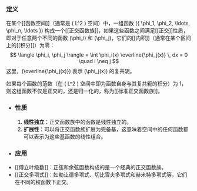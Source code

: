 ### 定义
在某个[[函数空间]]（通常是 \( L^2 \) 空间）中，一组函数 \(\{ \phi_1, \phi_2, \ldots, \phi_n, \ldots \}\) 构成一个[[正交函数族]]，如果这些函数之间满足[[正交]]性质，即对于任意两个不同的函数 \(\phi_i\) 和 \(\phi_j\)，它们的[[内积]]（通常在某个区间上的[[积分]]）为零：
$$ \langle \phi_i, \phi_j \rangle = \int \phi_i(x) \overline{\phi_j(x)} \, dx = 0 \quad i \neq j $$
这里，\(\overline{\phi_j(x)}\) 表示 \(\phi_j(x)\) 的复共轭。

如果每个函数的范数（在 \( L^2 \) 空间中即为函数自身与其复共轭的积分）为 1，则这组函数不仅是正交的，还是归一化的，称为[[标准正交函数族]]。
- ### 性质
  1. **线性独立**：正交函数族中的函数是线性独立的。
  2. **扩展性**：可以将正交函数族扩展为完备基，这意味着空间中的任何函数都可以表示为这些基函数的线性组合。
- ### 应用
- [[傅立叶级数]]：正弦和余弦函数构成的是一个经典的正交函数族。
- [[正交多项式]]：如勒让德多项式、切比雪夫多项式和赫米特多项式等，它们在不同的权函数下正交。
